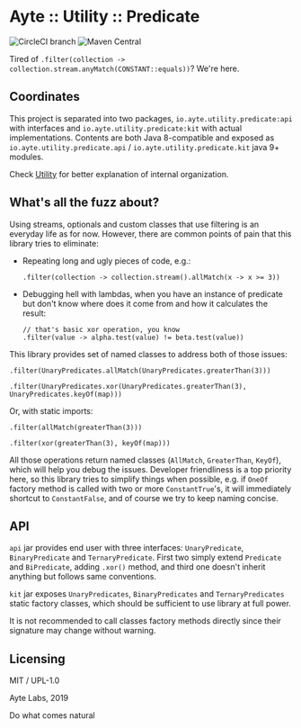 # Ayte :: Utility :: Predicate

![CircleCI branch](https://img.shields.io/circleci/project/github/ayte-io/java-utility-predicate/release/0.1.svg?style=flat-square)
![Maven Central](https://img.shields.io/maven-central/v/io.ayte.utility.predicate/parent.svg?style=flat-square)

Tired of `.filter(collection -> collection.stream.anyMatch(CONSTANT::equals))`?
We're here.

## Coordinates

This project is separated into two packages, 
`io.ayte.utility.predicate:api` with interfaces and 
`io.ayte.utility.predicate:kit` with actual implementations. Contents
are both Java 8-compatible and exposed as 
`io.ayte.utility.predicate.api` / `io.ayte.utility.predicate.kit` java
9+ modules.

Check [Utility](https://github.com/ayte-io/java-utility) for better 
explanation of internal organization.

## What's all the fuzz about?

Using streams, optionals and custom classes that use filtering is an
everyday life as for now. However, there are common points of pain that
this library tries to eliminate:

- Repeating long and ugly pieces of code, e.g.:

      .filter(collection -> collection.stream().allMatch(x -> x >= 3))
  
- Debugging hell with lambdas, when you have an instance of predicate
but don't know where does it come from and how it calculates the result:

      // that's basic xor operation, you know
      .filter(value -> alpha.test(value) != beta.test(value))

This library provides set of named classes to address both of those 
issues:

```
.filter(UnaryPredicates.allMatch(UnaryPredicates.greaterThan(3)))
```

```
.filter(UnaryPredicates.xor(UnaryPredicates.greaterThan(3), UnaryPredicates.keyOf(map)))
```

Or, with static imports:

```
.filter(allMatch(greaterThan(3)))
```

```
.filter(xor(greaterThan(3), keyOf(map)))
```

All those operations return named classes (`AllMatch`, `GreaterThan`,
`KeyOf`), which will help you debug the issues. Developer friendliness 
is a top priority here, so this library tries to simplify things when 
possible, e.g. if `OneOf` factory method is called with two or more 
`ConstantTrue`'s, it will immediately shortcut to `ConstantFalse`, and
of course we try to keep naming concise.

## API

`api` jar provides end user with three interfaces: `UnaryPredicate`,
`BinaryPredicate` and `TernaryPredicate`. First two simply extend
`Predicate` and `BiPredicate`, adding `.xor()` method, and third one
doesn't inherit anything but follows same conventions.

`kit` jar exposes `UnaryPredicates`, `BinaryPredicates` and 
`TernaryPredicates` static factory classes, which should be sufficient
to use library at full power. 

It is not recommended to call classes factory methods directly since 
their signature may change without warning.

## Licensing

MIT / UPL-1.0

Ayte Labs, 2019

Do what comes natural
